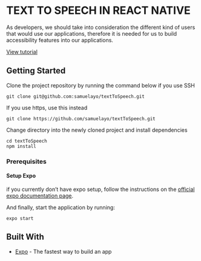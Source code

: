 # TEXT TO SPEECH IN REACT NATIVE

As developers, we should take into consideration the different kind of users that would use our applications, therefore it is needed for us to build accessibility features into our applications.

[View tutorial](#)

## Getting Started
Clone the project repository by running the command below if you use SSH

```
git clone git@github.com:samuelayo/textToSpeech.git
```

If you use https, use this instead

```
git clone https://github.com/samuelayo/textToSpeech.git
```

Change directory into the newly cloned project and install dependencies

```
cd textToSpeech
npm install
```

### Prerequisites

#### Setup Expo
if you currently don’t have expo setup, follow the instructions on the [official expo documentation page](https://docs.expo.io/versions/v34.0.0/introduction/installation/). 


And finally, start the application by running:

```
expo start
```


## Built With

* [Expo](https://expo.io/) - The fastest way to build an app


